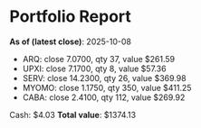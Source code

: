 # Portfolio Report
**As of (latest close)**: 2025-10-08

- ARQ: close 7.0700, qty 37, value $261.59
- UPXI: close 7.1700, qty 8, value $57.36
- SERV: close 14.2300, qty 26, value $369.98
- MYOMO: close 1.1750, qty 350, value $411.25
- CABA: close 2.4100, qty 112, value $269.92

Cash: $4.03
**Total value**: $1374.13